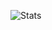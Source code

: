 ![Stats](https://github-readme-stats.vercel.app/api?username=BennyExtreme&show_icons=true&hide_border=false&theme=github_dark&cache_seconds=1800&locale=en&border_radius=5&hide_title=false&hide_rank=true&include_all_commits=false&count_private=false&line_height=25&disable_animations=false&custom_title=Benito%20Alessandrino%27s%20GitHub%20Stats)
